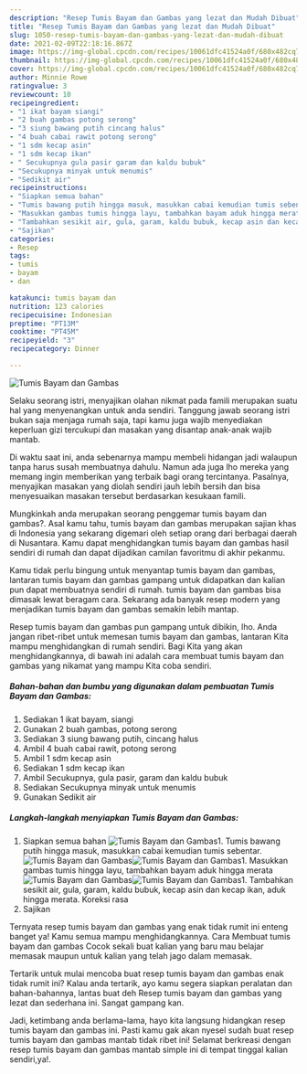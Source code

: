 ```yaml
---
description: "Resep Tumis Bayam dan Gambas yang lezat dan Mudah Dibuat"
title: "Resep Tumis Bayam dan Gambas yang lezat dan Mudah Dibuat"
slug: 1050-resep-tumis-bayam-dan-gambas-yang-lezat-dan-mudah-dibuat
date: 2021-02-09T22:18:16.867Z
image: https://img-global.cpcdn.com/recipes/10061dfc41524a0f/680x482cq70/tumis-bayam-dan-gambas-foto-resep-utama.jpg
thumbnail: https://img-global.cpcdn.com/recipes/10061dfc41524a0f/680x482cq70/tumis-bayam-dan-gambas-foto-resep-utama.jpg
cover: https://img-global.cpcdn.com/recipes/10061dfc41524a0f/680x482cq70/tumis-bayam-dan-gambas-foto-resep-utama.jpg
author: Minnie Rowe
ratingvalue: 3
reviewcount: 10
recipeingredient:
- "1 ikat bayam siangi"
- "2 buah gambas potong serong"
- "3 siung bawang putih cincang halus"
- "4 buah cabai rawit potong serong"
- "1 sdm kecap asin"
- "1 sdm kecap ikan"
- " Secukupnya gula pasir garam dan kaldu bubuk"
- "Secukupnya minyak untuk menumis"
- "Sedikit air"
recipeinstructions:
- "Siapkan semua bahan"
- "Tumis bawang putih hingga masuk, masukkan cabai kemudian tumis sebentar."
- "Masukkan gambas tumis hingga layu, tambahkan bayam aduk hingga merata"
- "Tambahkan sesikit air, gula, garam, kaldu bubuk, kecap asin dan kecap ikan, aduk hingga merata. Koreksi rasa"
- "Sajikan"
categories:
- Resep
tags:
- tumis
- bayam
- dan

katakunci: tumis bayam dan 
nutrition: 123 calories
recipecuisine: Indonesian
preptime: "PT13M"
cooktime: "PT45M"
recipeyield: "3"
recipecategory: Dinner

---
```



![Tumis Bayam dan Gambas](https://img-global.cpcdn.com/recipes/10061dfc41524a0f/680x482cq70/tumis-bayam-dan-gambas-foto-resep-utama.jpg)

Selaku seorang istri, menyajikan olahan nikmat pada famili merupakan suatu hal yang menyenangkan untuk anda sendiri. Tanggung jawab seorang istri bukan saja menjaga rumah saja, tapi kamu juga wajib menyediakan keperluan gizi tercukupi dan masakan yang disantap anak-anak wajib mantab.

Di waktu  saat ini, anda sebenarnya mampu membeli hidangan jadi walaupun tanpa harus susah membuatnya dahulu. Namun ada juga lho mereka yang memang ingin memberikan yang terbaik bagi orang tercintanya. Pasalnya, menyajikan masakan yang diolah sendiri jauh lebih bersih dan bisa menyesuaikan masakan tersebut berdasarkan kesukaan famili. 



Mungkinkah anda merupakan seorang penggemar tumis bayam dan gambas?. Asal kamu tahu, tumis bayam dan gambas merupakan sajian khas di Indonesia yang sekarang digemari oleh setiap orang dari berbagai daerah di Nusantara. Kamu dapat menghidangkan tumis bayam dan gambas hasil sendiri di rumah dan dapat dijadikan camilan favoritmu di akhir pekanmu.

Kamu tidak perlu bingung untuk menyantap tumis bayam dan gambas, lantaran tumis bayam dan gambas gampang untuk didapatkan dan kalian pun dapat membuatnya sendiri di rumah. tumis bayam dan gambas bisa dimasak lewat beragam cara. Sekarang ada banyak resep modern yang menjadikan tumis bayam dan gambas semakin lebih mantap.

Resep tumis bayam dan gambas pun gampang untuk dibikin, lho. Anda jangan ribet-ribet untuk memesan tumis bayam dan gambas, lantaran Kita mampu menghidangkan di rumah sendiri. Bagi Kita yang akan menghidangkannya, di bawah ini adalah cara membuat tumis bayam dan gambas yang nikamat yang mampu Kita coba sendiri.

<!--inarticleads1-->

##### Bahan-bahan dan bumbu yang digunakan dalam pembuatan Tumis Bayam dan Gambas:

1. Sediakan 1 ikat bayam, siangi
1. Gunakan 2 buah gambas, potong serong
1. Sediakan 3 siung bawang putih, cincang halus
1. Ambil 4 buah cabai rawit, potong serong
1. Ambil 1 sdm kecap asin
1. Sediakan 1 sdm kecap ikan
1. Ambil  Secukupnya, gula pasir, garam dan kaldu bubuk
1. Sediakan Secukupnya minyak untuk menumis
1. Gunakan Sedikit air




<!--inarticleads2-->

##### Langkah-langkah menyiapkan Tumis Bayam dan Gambas:

1. Siapkan semua bahan
<img src="https://img-global.cpcdn.com/steps/dc111ff33368ee2f/160x128cq70/tumis-bayam-dan-gambas-langkah-memasak-1-foto.jpg" alt="Tumis Bayam dan Gambas">1. Tumis bawang putih hingga masuk, masukkan cabai kemudian tumis sebentar.
<img src="https://img-global.cpcdn.com/steps/decb89cfc485d0a2/160x128cq70/tumis-bayam-dan-gambas-langkah-memasak-2-foto.jpg" alt="Tumis Bayam dan Gambas"><img src="https://img-global.cpcdn.com/steps/306da1557ce7381d/160x128cq70/tumis-bayam-dan-gambas-langkah-memasak-2-foto.jpg" alt="Tumis Bayam dan Gambas">1. Masukkan gambas tumis hingga layu, tambahkan bayam aduk hingga merata
<img src="https://img-global.cpcdn.com/steps/08f43043d577a992/160x128cq70/tumis-bayam-dan-gambas-langkah-memasak-3-foto.jpg" alt="Tumis Bayam dan Gambas"><img src="https://img-global.cpcdn.com/steps/2a05643f10446e98/160x128cq70/tumis-bayam-dan-gambas-langkah-memasak-3-foto.jpg" alt="Tumis Bayam dan Gambas">1. Tambahkan sesikit air, gula, garam, kaldu bubuk, kecap asin dan kecap ikan, aduk hingga merata. Koreksi rasa
1. Sajikan




Ternyata resep tumis bayam dan gambas yang enak tidak rumit ini enteng banget ya! Kamu semua mampu menghidangkannya. Cara Membuat tumis bayam dan gambas Cocok sekali buat kalian yang baru mau belajar memasak maupun untuk kalian yang telah jago dalam memasak.

Tertarik untuk mulai mencoba buat resep tumis bayam dan gambas enak tidak rumit ini? Kalau anda tertarik, ayo kamu segera siapkan peralatan dan bahan-bahannya, lantas buat deh Resep tumis bayam dan gambas yang lezat dan sederhana ini. Sangat gampang kan. 

Jadi, ketimbang anda berlama-lama, hayo kita langsung hidangkan resep tumis bayam dan gambas ini. Pasti kamu gak akan nyesel sudah buat resep tumis bayam dan gambas mantab tidak ribet ini! Selamat berkreasi dengan resep tumis bayam dan gambas mantab simple ini di tempat tinggal kalian sendiri,ya!.

